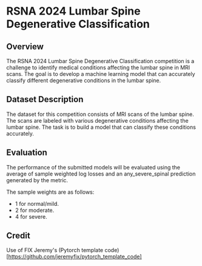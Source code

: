 # RSNA 2024 Lumbar Spine Degenerative Classification

## Overview
The RSNA 2024 Lumbar Spine Degenerative Classification competition is a challenge to identify medical conditions affecting the lumbar spine in MRI scans. The goal is to develop a machine learning model that can accurately classify different degenerative conditions in the lumbar spine.

## Dataset Description
The dataset for this competition consists of MRI scans of the lumbar spine. The scans are labeled with various degenerative conditions affecting the lumbar spine. The task is to build a model that can classify these conditions accurately.

## Evaluation
The performance of the submitted models will be evaluated using the average of sample weighted log losses and an any_severe_spinal prediction generated by the metric.

The sample weights are as follows:

- 1 for normal/mild.
- 2 for moderate.
- 4 for severe.

## Credit

Use of FIX Jeremy's (Pytorch template code)[https://github.com/jeremyfix/pytorch_template_code]
